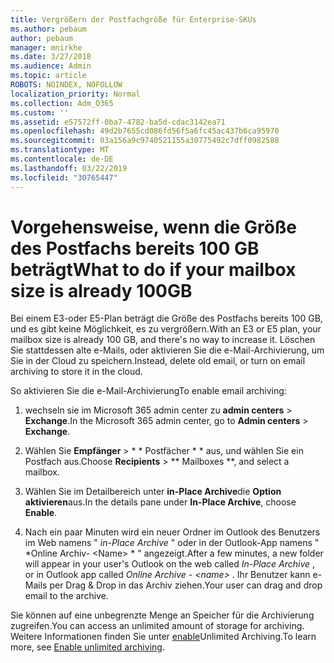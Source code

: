 ```yaml
---
title: Vergrößern der Postfachgröße für Enterprise-SKUs
ms.author: pebaum
author: pebaum
manager: mnirkhe
ms.date: 3/27/2018
ms.audience: Admin
ms.topic: article
ROBOTS: NOINDEX, NOFOLLOW
localization_priority: Normal
ms.collection: Adm_O365
ms.custom: ''
ms.assetid: e57572ff-0ba7-4782-ba5d-cdac3142ea71
ms.openlocfilehash: 49d2b7655cd086fd56f5a6fc45ac437b6ca95970
ms.sourcegitcommit: 03a156a9c9740521155a30775492c7dff0982588
ms.translationtype: MT
ms.contentlocale: de-DE
ms.lasthandoff: 03/22/2019
ms.locfileid: "30765447"
---
```

# <a name="what-to-do-if-your-mailbox-size-is-already-100gb"></a><span data-ttu-id="35619-102">Vorgehensweise, wenn die Größe des Postfachs bereits 100 GB beträgt</span><span class="sxs-lookup"><span data-stu-id="35619-102">What to do if your mailbox size is already 100GB</span></span>

<span data-ttu-id="35619-103">Bei einem E3-oder E5-Plan beträgt die Größe des Postfachs bereits 100 GB, und es gibt keine Möglichkeit, es zu vergrößern.</span><span class="sxs-lookup"><span data-stu-id="35619-103">With an E3 or E5 plan, your mailbox size is already 100 GB, and there's no way to increase it.</span></span> <span data-ttu-id="35619-104">Löschen Sie stattdessen alte e-Mails, oder aktivieren Sie die e-Mail-Archivierung, um Sie in der Cloud zu speichern.</span><span class="sxs-lookup"><span data-stu-id="35619-104">Instead, delete old email, or turn on email archiving to store it in the cloud.</span></span> 
  
<span data-ttu-id="35619-105">So aktivieren Sie die e-Mail-Archivierung</span><span class="sxs-lookup"><span data-stu-id="35619-105">To enable email archiving:</span></span>
  
1. <span data-ttu-id="35619-106">wechseln sie im Microsoft 365 admin center zu **admin centers** \> **Exchange**.</span><span class="sxs-lookup"><span data-stu-id="35619-106">In the Microsoft 365 admin center, go to **Admin centers** \> **Exchange**.</span></span> 
    
2. <span data-ttu-id="35619-107">Wählen Sie **Empfänger** \> \* \* Postfächer \* \* aus, und wählen Sie ein Postfach aus.</span><span class="sxs-lookup"><span data-stu-id="35619-107">Choose **Recipients** \> \*\* Mailboxes \*\*, and select a mailbox.</span></span> 
    
3. <span data-ttu-id="35619-108">Wählen Sie im Detailbereich unter **in-Place Archive**die **Option aktivieren**aus.</span><span class="sxs-lookup"><span data-stu-id="35619-108">In the details pane under **In-Place Archive**, choose **Enable**.</span></span> 
    
4. <span data-ttu-id="35619-109">Nach ein paar Minuten wird ein neuer Ordner im Outlook des Benutzers im Web namens " *in-Place Archive* " oder in der Outlook-App namens " \*Online Archiv- \<Name\> \* " angezeigt.</span><span class="sxs-lookup"><span data-stu-id="35619-109">After a few minutes, a new folder will appear in your user's Outlook on the web called  *In-Place Archive*  , or in Outlook app called  *Online Archive - \<name\>*  .</span></span> <span data-ttu-id="35619-110">Ihr Benutzer kann e-Mails per Drag & Drop in das Archiv ziehen.</span><span class="sxs-lookup"><span data-stu-id="35619-110">Your user can drag and drop email to the archive.</span></span> 
    
<span data-ttu-id="35619-111">Sie können auf eine unbegrenzte Menge an Speicher für die Archivierung zugreifen.</span><span class="sxs-lookup"><span data-stu-id="35619-111">You can access an unlimited amount of storage for archiving.</span></span> <span data-ttu-id="35619-112">Weitere Informationen finden Sie unter [enable](https://support.office.com/article/enable-unlimited-archiving-in-office-365-admin-help-e2a789f2-9962-4960-9fd4-a00aa063559e)Unlimited Archiving.</span><span class="sxs-lookup"><span data-stu-id="35619-112">To learn more, see [Enable unlimited archiving](https://support.office.com/article/enable-unlimited-archiving-in-office-365-admin-help-e2a789f2-9962-4960-9fd4-a00aa063559e).</span></span>
  

